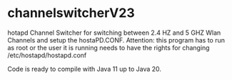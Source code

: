 # channelswitcherV23
hotapd Channel Switcher for switching between 2.4 HZ and 5 GHZ Wlan Channels and setup the hostaPD.CONF. Attention: this program has to run as root or the user it is running needs to have the rights for changing /etc/hostapd/hostapd.conf

Code is ready to compile with Java 11 up to Java 20. 
